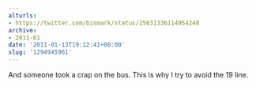 ```yaml
---
alturls:
- https://twitter.com/bismark/status/25631336114954240
archive:
- 2011-01
date: '2011-01-13T19:12:41+00:00'
slug: '1294945961'
---
```


And someone took a crap on the bus. This is why I try to avoid the 19 line.

